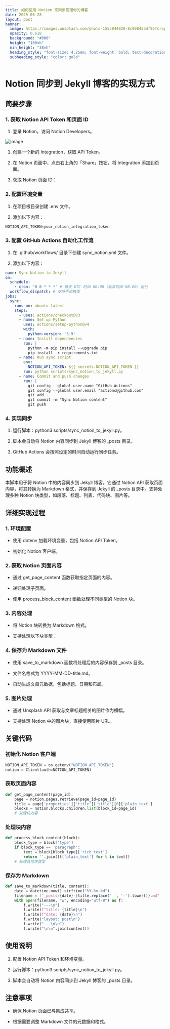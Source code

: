 ```yaml
---
title: 如何使用 Notion 来同步管理你的博客
date: 2025-06-28
layout: post
banner:
  image: https://images.unsplash.com/photo-1553044020-8c90843adf96?crop=entropy&cs=tinysrgb&fit=max&fm=jpg&ixid=M3w2OTIwMzJ8MHwxfHJhbmRvbXx8fHx8fHx8fDE3NTExMTQ0MzZ8&ixlib=rb-4.1.0&q=80&w=1080
  opacity: 0.618
  background: "#000"
  height: "100vh"
  min_height: "38vh"
  heading_style: "font-size: 4.25em; font-weight: bold; text-decoration: underline"
  subheading_style: "color: gold"
---
```


# Notion 同步到 Jekyll 博客的实现方式

## 简要步骤

### 1. 获取 Notion API Token 和页面 ID

1. 登录 Notion，访问 Notion Developers。

![image](https://prod-files-secure.s3.us-west-2.amazonaws.com/a7a0cc5a-89b9-4cda-8686-1fba0ca52f40/d19c1afe-dea5-4312-9333-786b0ba83054/image.png?X-Amz-Algorithm=AWS4-HMAC-SHA256&X-Amz-Content-Sha256=UNSIGNED-PAYLOAD&X-Amz-Credential=ASIAZI2LB466UDKDZFDJ%2F20250628%2Fus-west-2%2Fs3%2Faws4_request&X-Amz-Date=20250628T124035Z&X-Amz-Expires=3600&X-Amz-Security-Token=IQoJb3JpZ2luX2VjEJP%2F%2F%2F%2F%2F%2F%2F%2F%2F%2FwEaCXVzLXdlc3QtMiJIMEYCIQDMRRKrQKwQTP7JKC3oRxBJRTx4X%2BYUufXrrauYg4RfggIhAJOppYXHWDYTLdTZjXYsa0ElAFh6XxH8%2FVoNDWSd4VioKogECIz%2F%2F%2F%2F%2F%2F%2F%2F%2F%2FwEQABoMNjM3NDIzMTgzODA1Igw9Gxh4sHUfOR4fUAQq3AMIF4X5%2F%2BVDSvHI2A13jrlr%2FwmBSpUDg6uXwif4y0HKUJKY1ssuKNm%2B1UDt%2Bbw9iEuerTGeKZYnD6%2FehMhhOLWcwjtRmcTah4JIpL7Z7eF%2FocmI0AOaLcukeM0ohLdl%2FpBIgADAD5DGgQiw7brUaFnZUBbAEoUmyvMxnWKb9YqTNCMC3dvXKV5ymWPCo3LCkijDN1uu6KLR%2Bad%2Fl3rqWmltONgj8RVnIb%2F5%2B6MmOXGgko3jGUS2QeP9DoFu%2BXV4zWheZ2co5LPbeop8ueaDwQWUac5UYepX1O81%2FBpFdTW%2F0IbglorADTHrZnkfNzjoRL0seVRDvv6MK9aIevSmQTQXidcB1pHZBnOjI5PRHogyoACutoT%2FWgkCG%2B7GtYto1HKQB4QtObhJYGIvzlSzfUsUIB0cKcNmcA24jD0qE4I06SvDI5cbeQ0lN%2FCEdcX6AtbsVh1klbjUyXk%2BQn0PAIvOHAijYxxnjT%2FR9lnyQQZErVTEftAXSJDTs6NGFTYNkjv40PC0RNeQviYrKdzBZk1f%2FeRiKV0hIeSI9BNIf0vSGvaCPwnfRf9VL66EzF6h3dhoi95wpAVqrgyucaKcWXTBes8476A%2B%2FU1eZdhkwtgrbq4oazRGTHioO7K5bjDUkP%2FCBjqkAR%2ByJKeDMLnSATRf6jSeji0oSfjBjqaEwoQHvRljGSYpEDxRYF8WFAK4HtGJW976ExKKt1xrZj%2BpQdGvegVPh0SftI%2BWhPY4ecf82Ju5asTi0jXwqPNMgPAa3j%2B8Vsqf7bmyIhmojDKXgjuYP5AQE%2FSjVHCNThwM3pBuJn%2Bq7ob6CySar2%2B8Axyc24pO8m9cyk4gavocHPHAd5OaUYcXHYUU92n%2B&X-Amz-Signature=9c663218a2ab77e2eb14e0d918328fb7a5fe68d7a737851dbb1a1fecc49222de&X-Amz-SignedHeaders=host&x-amz-checksum-mode=ENABLED&x-id=GetObject)

1. 创建一个新的 Integration，获取 API Token。

1. 在 Notion 页面中，点击右上角的「Share」按钮，将 Integration 添加到页面。

1. 获取 Notion 页面 ID：


### 2. 配置环境变量

1. 在项目根目录创建 .env 文件。

1. 添加以下内容：

```javascript
NOTION_API_TOKEN=your_notion_integration_token
```

### 3. 配置 GitHub Actions 自动化工作流

1. 在 .github/workflows/ 目录下创建 sync_notion.yml 文件。

1. 添加以下内容：

```yaml
name: Sync Notion to Jekyll
on:
  schedule:
    - cron: '0 0 * * *' # 每天 UTC 时间 00:00（北京时间 08:00）运行
  workflow_dispatch: # 支持手动触发
jobs:
  sync:
    runs-on: ubuntu-latest
    steps:
      - uses: actions/checkout@v3
      - name: Set up Python
        uses: actions/setup-python@v4
        with:
          python-version: '3.9'
      - name: Install dependencies
        run: |
          python -m pip install --upgrade pip
          pip install -r requirements.txt
      - name: Run sync script
        env:
          NOTION_API_TOKEN: ${{ secrets.NOTION_API_TOKEN }}
        run: python scripts/sync_notion_to_jekyll.py
      - name: Commit and push changes
        run: |
          git config --global user.name "GitHub Actions"
          git config --global user.email "actions@github.com"
          git add .
          git commit -m "Sync Notion content"
          git push
```

### 4. 实现同步

1. 运行脚本：python3 scripts/sync_notion_to_jekyll.py。

1. 脚本会自动将 Notion 内容同步到 Jekyll 博客的 _posts 目录。

1. GitHub Actions 会按照设定的时间自动运行同步任务。

## 功能概述

本脚本用于将 Notion 中的内容同步到 Jekyll 博客。它通过 Notion API 获取页面内容，将其转换为 Markdown 格式，并保存到 Jekyll 的 _posts 目录中。支持处理多种 Notion 块类型，如段落、标题、列表、代码块、图片等。

## 详细实现过程

### 1. 环境配置

- 使用 dotenv 加载环境变量，包括 Notion API Token。

- 初始化 Notion 客户端。

### 2. 获取 Notion 页面内容

- 通过 get_page_content 函数获取指定页面的内容。

- 递归处理子页面。

- 使用 process_block_content 函数处理不同类型的 Notion 块。

### 3. 内容处理

- 将 Notion 块转换为 Markdown 格式。

- 支持处理以下块类型：


### 4. 保存为 Markdown 文件

- 使用 save_to_markdown 函数将处理后的内容保存到 _posts 目录。

- 文件名格式为 YYYY-MM-DD-title.md。

- 自动生成文章元数据，包括标题、日期和布局。

### 5. 图片处理

- 通过 Unsplash API 获取与文章标题相关的图片作为横幅。

- 支持处理 Notion 中的图片块，直接使用图片 URL。

## 关键代码

### 初始化 Notion 客户端

```python
NOTION_API_TOKEN = os.getenv("NOTION_API_TOKEN")
notion = Client(auth=NOTION_API_TOKEN)
```

### 获取页面内容

```python
def get_page_content(page_id):
    page = notion.pages.retrieve(page_id=page_id)
    title = page['properties']['title']['title'][0]['plain_text']
    blocks = notion.blocks.children.list(block_id=page_id)
    # 处理块内容
```

### 处理块内容

```python
def process_block_content(block):
    block_type = block['type']
    if block_type == 'paragraph':
        text = block[block_type]['rich_text']
        return ''.join([t['plain_text'] for t in text])
    # 处理其他块类型
```

### 保存为 Markdown

```python
def save_to_markdown(title, content):
    date = datetime.now().strftime("%Y-%m-%d")
    filename = f"_posts/{date}-{title.replace(' ', '-').lower()}.md"
    with open(filename, "w", encoding="utf-8") as f:
        f.write("---\n")
        f.write(f"title: {title}\n")
        f.write(f"date: {date}\n")
        f.write("layout: post\n")
        f.write("---\n\n")
        f.write("\n\n".join(content))
```

## 使用说明

1. 配置 Notion API Token 和环境变量。

1. 运行脚本：python3 scripts/sync_notion_to_jekyll.py。

1. 脚本会自动将 Notion 内容同步到 Jekyll 博客的 _posts 目录。

## 注意事项

- 确保 Notion 页面已与集成共享。

- 根据需要调整 Markdown 文件的元数据和格式。